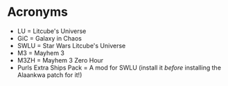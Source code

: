 # Acronyms

* LU = Litcube's Universe
* GiC = Galaxy in Chaos
* SWLU = Star Wars Litcube's Universe
* M3 = Mayhem 3
* M3ZH = Mayhem 3 Zero Hour
* Purls Extra Ships Pack = A mod for SWLU (install it *before* installing the Alaankwa patch for it!)
